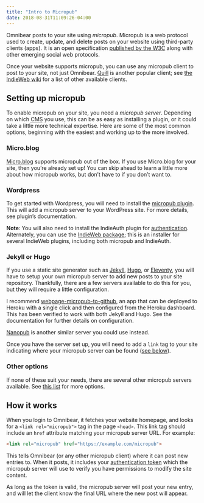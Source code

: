 ```yaml
---
title: "Intro to Micropub"
date: 2018-08-31T11:09:26-04:00
---
```


Omnibear posts to your site using _micropub_. Micropub is a web protocol used to create, update, and delete posts on your website using third-party clients (apps). It is an open specification [published by the W3C](https://www.w3.org/TR/micropub/#abstract-p-1) along with other emerging social web protocols.
<!--more-->

Once your website supports micropub, you can use any micropub client to post to your site, not just Omnibear. [Quill](https://quill.p3k.io/) is another popular client; see [the IndieWeb wiki](https://indieweb.org/Micropub/Clients) for a list of other available clients.

## Setting up micropub

To enable micropub on your site, you need a _micropub server_. Depending on which <abbr title="Content Management System">CMS</abbr> you use, this can be as easy as installing a plugin, or it could take a little more technical expertise. Here are some of the most common options, beginning with the easiest and working up to the more involved.

### Micro.blog

[Micro.blog](https://micro.blog) supports micropub out of the box. If you use Micro.blog for your site, then you’re already set up! You can skip ahead to learn a little more about how micropub works, but don’t have to if you don’t want to.

### Wordpress

To get started with Wordpress, you will need to install the [micropub plugin](https://wordpress.org/plugins/micropub/). This will add a micropub server to your WordPress site. For more details, see plugin’s documentation.

**Note**: You will also need to install the IndieAuth plugin for [authentication](authentication). Alternately, you can use the [IndieWeb package](https://wordpress.org/plugins/indieweb/); this is an installer for several IndieWeb plugins, including both micropub and IndieAuth.

### Jekyll or Hugo

If you use a static site generator such as [Jekyll](https://jekyllrb.com/), [Hugo](https://gohugo.io/), or [Eleventy](https://www.11ty.io/), you will have to setup your own micropub server to add new posts to your site repository. Thankfully, there are a few servers available to do this for you, but they will require a little configuration.

I recommend [webpage-micropub-to-github](https://github.com/voxpelli/webpage-micropub-to-github), an app that can be deployed to Heroku with a single click and then configured from the Heroku dashboard. This has been verified to work with both Jekyll and Hugo. See the documentation for further details on configuration.

[Nanopub](https://github.com/dg01d/nanopub) is another similar server you could use instead.

Once you have the server set up, you will need to add a `link` tag to your site indicating where your micropub server can be found ([see below](#how-it-works)).

### Other options

If none of these suit your needs, there are several other micropub servers available. See [this list](https://indieweb.org/Micropub/Servers) for more options.

## How it works

When you login to Omnibear, it fetches your website homepage, and looks for a `<link rel="micropub">` tag in the page `<head>`. This link tag should include an `href` attribute matching your micropub server URL. For example:

```html
<link rel="micropub" href="https://example.com/micropub">
```

This tells Omnibear (or any other micropub client) where it can post new entries to. When it posts, it includes your [authentication token](authentication) which the micropub server will use to verify you have permissions to modify the site content.

As long as the token is valid, the micropub server will post your new entry, and will let the client know the final URL where the new post will appear.
